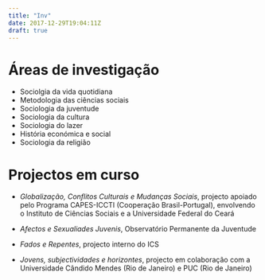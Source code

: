 ```yaml
---
title: "Inv"
date: 2017-12-29T19:04:11Z
draft: true
---
```


# Áreas de investigação

- Sociolgia da vida quotidiana
- Metodologia das ciências sociais
- Sociologia da juventude
- Sociologia da cultura
- Sociologia do lazer
- História económica e social
- Sociologia da religião

# Projectos em curso

- *Globalização, Conflitos Culturais e Mudanças Sociais*, projecto apoiado pelo Programa CAPES-ICCTI (Cooperação Brasil-Portugal), envolvendo o Instituto de Ciências Sociais e a Universidade Federal do Ceará

- *Afectos e Sexualiades Juvenis*, Observatório Permanente da Juventude

- *Fados e Repentes*, projecto interno do ICS

- *Jovens, subjectividades e horizontes*, projecto em colaboração com a Universidade Cândido Mendes (Rio de Janeiro) e PUC (Rio de Janeiro)
